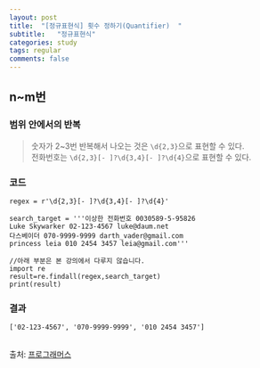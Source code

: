 ```yaml
---
layout: post
title:  "[정규표현식] 횟수 정하기(Quantifier)  "
subtitle:   "정규표현식"
categories: study
tags: regular
comments: false
---
```


## n~m번

### 범위 안에서의 반복

> 숫자가 2~3번 반복해서 나오는 것은 `\d{2,3}`으로 표현할 수 있다.<br>
전화번호는 `\d{2,3}[- ]?\d{3,4}[- ]?\d{4}`으로 표현할 수 있다.

### 코드

```
regex = r'\d{2,3}[- ]?\d{3,4}[- ]?\d{4}'

search_target = '''이상한 전화번호 0030589-5-95826
Luke Skywarker 02-123-4567 luke@daum.net
다스베이더 070-9999-9999 darth_vader@gmail.com
princess leia 010 2454 3457 leia@gmail.com'''

//아래 부분은 본 강의에서 다루지 않습니다.
import re
result=re.findall(regex,search_target)
print(result)
```

### 결과

```
['02-123-4567', '070-9999-9999', '010 2454 3457']
```

<br>
출처: <a href="https://programmers.co.kr/">프로그래머스</a>